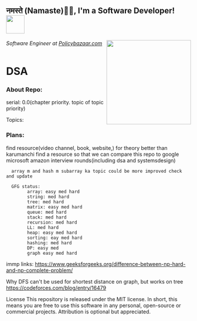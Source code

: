    <h2>नमस्ते (Namaste)🙏🏻, I'm a Software Developer! <img src="https://media.giphy.com/media/12oufCB0MyZ1Go/giphy.gif" width="50"></h2>
<img align='right' src="https://media.giphy.com/media/M9gbBd9nbDrOTu1Mqx/giphy.gif" width="230">
<p><em>Software Engineer at <a href="http://www.policybazaar.com">Policybazaar.com</a><img src="https://twowheeler.policybazaar.com/images/pb-logo-home.png" width="60" height="12"> 
</em></p>

# DSA
<h3>About Repo: 
</h2>
      serial: 0.0(chapter priority. topic of topic priority)

Topics: 
<h3>Plans: 
</h2>
      find resource(video channel, book, website,) for theory better than karumanchi
      find a resource so that we can compare this repo to google microsoft amazon interview rounds(including dsa and systemsdesign)


      array m and hash m subarray ka topic could be more improved check and update
      
      GFG status: 
            array: easy med hard
            string: med hard
            tree: med hard
            matrix: easy med hard
            queue: med hard
            stack: med hard
            recursion: med hard
            LL: med hard
            heap: easy med hard
            sorting: eay med hard
            hashing: med hard
            DP: easy med
            graph easy med hard 

immp links:
https://www.geeksforgeeks.org/difference-between-np-hard-and-np-complete-problem/

Why DFS can't be used for shortest distance on graph, but works on tree
https://codeforces.com/blog/entry/16479





License
This repository is released under the MIT license. In short, this means you are free to use this software in any personal, open-source or commercial projects. Attribution is optional but appreciated.
